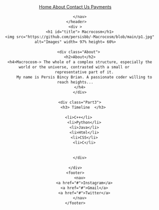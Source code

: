 <html lang="en">
<head>
    <meta charset="UTF-8">
    <meta http-equiv="X-UA-Compatible" content="IE=edge">
    <meta name="viewport" content="width=device-width, initial-scale=1.0">
    <title>Macrocosm</title>
    <link rel="stylesheet" href="https://github.com/persisbb/-Macrocosm/blob/main/css1.css">
</head>
<body>
     <header >
        <nav>
            <a href="#"> Home </a>
            <a href="#"> About </a>
            <a href="#"> Contact Us </a>
            <a href="payment.html" target="_blank"> Payments</a>

        </nav>
     </header>
    <div >
        <h1 id="title"> Macrocosm</h1>
        <img src="https://github.com/persisbb/-Macrocosm/blob/main/p1.jpg" alt="Images" width= 97% height= 60%>
    
        <div class="About"> 
        <h2>About</h2>
        <h4>Macrocosm-> The whole of a complex structure, especially the world or the universe, contrasted with a small or 
            representative part of it.
            My name is Persis Bincy Brian. A passionate coder willing to reach heights...
        </h4>
        </div>
        
        <div class="Part3">
            <h3> Timeline  </h3> 

            <li>C++</li>     
            <li>Python</li>
            <li>Java</li>
            <li>Html</li>
            <li>CSS</li>
            <li>C</li>


        </div>

    </div>
    <footer>
        <nav>
            <a href="#">Instagram</a>
            <a href="#">Gmail</a>
            <a href="#">Twitter</a>
        </nav>
    </footer>


</body>
</html>

